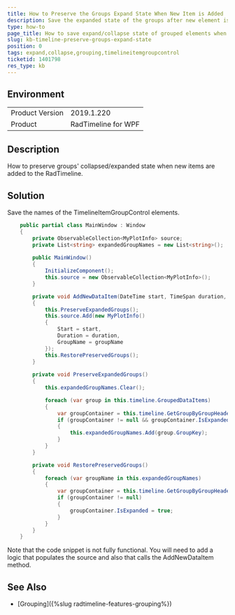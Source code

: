 ```yaml
---
title: How to Preserve the Groups Expand State When New Item is Added
description: Save the expanded state of the groups after new element is inserted in the ItemsSource of the RadTimeline control.
type: how-to
page_title: How to save expand/collapse state of grouped elements when a new item is added
slug: kb-timeline-preserve-groups-expand-state
position: 0
tags: expand,collapse,grouping,timelineitemgroupcontrol
ticketid: 1401798
res_type: kb
---
```


## Environment
<table>
	<tr>
		<td>Product Version</td>
		<td>2019.1.220</td>
	</tr>
	<tr>
		<td>Product</td>
		<td>RadTimeline for WPF</td>
	</tr>
</table>

## Description

How to preserve groups' collapsed/expanded state when new items are added to the RadTimeline.

## Solution

Save the names of the TimelineItemGroupControl elements.


```C#
	public partial class MainWindow : Window
    {
        private ObservableCollection<MyPlotInfo> source;        
        private List<string> expandedGroupNames = new List<string>();
        
        public MainWindow()
        {
            InitializeComponent();            
            this.source = new ObservableCollection<MyPlotInfo>();
        }        

        private void AddNewDataItem(DateTime start, TimeSpan duration, string groupName)
        {
            this.PreserveExpandedGroups();
            this.source.Add(new MyPlotInfo()
            {
                Start = start,
                Duration = duration,
                GroupName = groupName
            });
            this.RestorePreservedGroups();
        }
        
        private void PreserveExpandedGroups()
        {
            this.expandedGroupNames.Clear();

            foreach (var group in this.timeline.GroupedDataItems)
            {                
                var groupContainer = this.timeline.GetGroupByGroupHeader(group.GroupKey);
                if (groupContainer != null && groupContainer.IsExpanded)
                {
                    this.expandedGroupNames.Add(group.GroupKey);
                }
            }
        }

        private void RestorePreservedGroups()
        {
            foreach (var groupName in this.expandedGroupNames)
            {
                var groupContainer = this.timeline.GetGroupByGroupHeader(groupName);
                if (groupContainer != null)
                {
                    groupContainer.IsExpanded = true;
                }                
            }
        }
    }
```

Note that the code snippet is not fully functional. You will need to add a logic that populates the source and also that calls the AddNewDataItem method.

## See Also

* [Grouping]({%slug radtimeline-features-grouping%})
